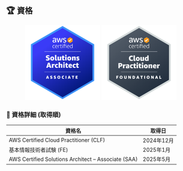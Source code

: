 
## 🏆 資格
<p align="center">
  <img src="./images/aws-certified-solutions-architect-associate.png" alt="AWS Certified Solutions Architect – Associate" width="200"/>
  <img src="./images/aws-certified-cloud-practitioner.png" alt="AWS Certified Cloud Practitioner" width="200"/>
</p>

### 📜 資格詳細 (取得順)

| 資格名 | 取得日 
|-------|-------|
| AWS Certified Cloud Practitioner (CLF) | 2024年12月|
| 基本情報技術者試験 (FE) | 2025年1月 |
| AWS Certified Solutions Architect – Associate (SAA) | 2025年5月 |

